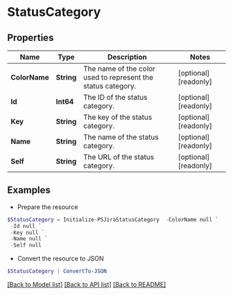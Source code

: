 # StatusCategory
## Properties

Name | Type | Description | Notes
------------ | ------------- | ------------- | -------------
**ColorName** | **String** | The name of the color used to represent the status category. | [optional] [readonly] 
**Id** | **Int64** | The ID of the status category. | [optional] [readonly] 
**Key** | **String** | The key of the status category. | [optional] [readonly] 
**Name** | **String** | The name of the status category. | [optional] [readonly] 
**Self** | **String** | The URL of the status category. | [optional] [readonly] 

## Examples

- Prepare the resource
```powershell
$StatusCategory = Initialize-PSJiraStatusCategory  -ColorName null `
 -Id null `
 -Key null `
 -Name null `
 -Self null
```

- Convert the resource to JSON
```powershell
$StatusCategory | ConvertTo-JSON
```

[[Back to Model list]](../README.md#documentation-for-models) [[Back to API list]](../README.md#documentation-for-api-endpoints) [[Back to README]](../README.md)

